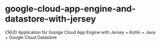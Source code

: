 # google-cloud-app-engine-and-datastore-with-jersey
CRUD Application for Goolge Cloud App Engine with Jersey + Kotlin + Java + Google Cloud Datastore
